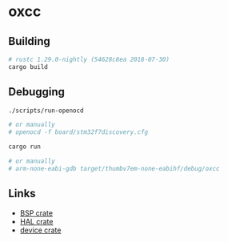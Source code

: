 # oxcc

## Building

```bash
# rustc 1.29.0-nightly (54628c8ea 2018-07-30)
cargo build
```

## Debugging

```bash
./scripts/run-openocd

# or manually
# openocd -f board/stm32f7discovery.cfg
```

```bash
cargo run

# or manually
# arm-none-eabi-gdb target/thumbv7em-none-eabihf/debug/oxcc
```

## Links

- [BSP crate](https://github.com/jonlamb-gh/nucleo-f767zi)
- [HAL crate](https://github.com/jonlamb-gh/stm32f767-hal)
- [device crate](https://github.com/adamgreig/stm32-rs/tree/master/stm32f7)
